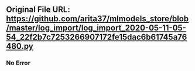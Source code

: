 ## Original File URL: https://github.com/arita37/mlmodels_store/blob/master/log_import/log_import_2020-05-11-05-54_22f2b7c7253266907172fe15dac6b61745a76480.py<br />

### No Error